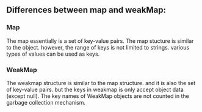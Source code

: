 ## Differences between map and weakMap:

### Map

The map essentially is a set of key-value pairs. The map stucture is similar to the object. however, the range of keys is not limited to strings. various types of values can be used as keys.

### WeakMap

The weakmap structure is similar to the map structure. and it is also the set of key-value pairs. but the keys in weakmap is only accept object data (except null). The key names of WeakMap objects are not counted in the garbage collection mechanism.
